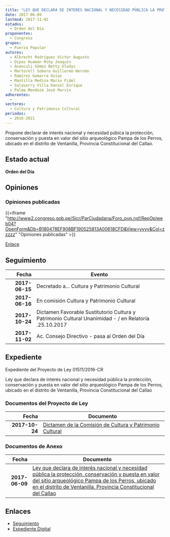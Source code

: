 ```yaml
---
title: "LEY QUE DECLARA DE INTERÉS NACIONAL Y NECESIDAD PÚBLICA LA PROTECCIÓN, CONSERVACIÓN Y PUESTA EN VALOR DEL SITIO ARQUEOLÓGICO PAMPA DE LOS PERROS, UBICADO EN EL DISTRITO DE VENTANILLA, PROVINCIA CONSTITUCIONAL DEL CALLAO"
date: 2017-06-09
lastmod: 2017-11-02
estados: 
  - Orden del Día
proponentes: 
  - Congreso
grupos: 
  - Fuerza Popular
autores: 
  - Albrecht Rodríguez Víctor Augusto
  - Dipas Huamán Miky Joaquín
  - Ananculi Gómez Betty Gladys
  - Martorell Sobero Guillermo Hernán
  - Ramírez Gamarra Osías
  - Mantilla Medina Mario Fidel
  - Salaverry Villa Daniel Enrique
  - Palma Mendoza José Marvín
adherentes: 
  - 
sectores: 
  - Cultura y Patrimonio Cultural
periodos: 
  - 2016-2021
---
```


Propone declarar de interés nacional y necesidad púbica la protección, conservación y puesta en valor del sitio arqueológico Pampa de los Perros, ubicado en el distrito de Ventanilla, Provincia Constitucional del Callao.


## Estado actual

**Orden del Día**

## Opiniones

### Opiniones publicadas

{{<iframe "http://www2.congreso.gob.pe/Sicr/ParCiudadana/Foro_pvp.nsf/RepOpiweb04?OpenForm&Db=B180478EF908BF190525813A00618CFD&View=yyyy&Col=zzzzz" "Opiniones publicadas" >}}

[Enlace](http://www2.congreso.gob.pe/Sicr/ParCiudadana/Foro_pvp.nsf/RepOpiweb04?OpenForm&Db=B180478EF908BF190525813A00618CFD&View=yyyy&Col=zzzzz)

## Seguimiento

| Fecha | Evento |
|------:|--------|
| **2017-06-15** | Decretado a... Cultura y Patrimonio Cultural|
| **2017-06-16** | En comisión Cultura y Patrimonio Cultural|
| **2017-10-24** | Dictamen Favorable Sustitutorio Cultura y Patrimonio Cultural Unanimidad - / en Relatoría .25.10.2017|
| **2017-11-02** | Ac. Consejo Directivo - pasa al Orden del Día|


## Expediente

Expediente del Proyecto de Ley 01511/2016-CR

Ley que declara de interés nacional y necesidad pública la protección, conservación y puesta en valor del sitio arqueológico Pampa de los Perros, ubicado en el distrito de Ventanilla, Provincia Constitucional del Callao


### Documentos del Proyecto de Ley

| Fecha | Documento |
|------:|--------|
| **2017-10-24** | [Dictamen de la Comisión de Cultura y Patrimonio Cultural](http://www.leyes.congreso.gob.pe/Documentos/2016_2021/Dictamenes/Proyectos_de_Ley/01511DC05MAY20171024.pdf) |

### Documentos de Anexo

| Fecha | Documento |
|------:|--------|
| **2017-06-09** | [Ley que declara de interés nacional y necesidad pública la protección, conservación y puesta en valor del sitio arqueológico Pampa de los Perros, ubicado en el distrito de Ventanilla, Provincia Constitucional del Callao](http://www.leyes.congreso.gob.pe/Documentos/2016_2021/Proyectos_de_Ley_y_de_Resoluciones_Legislativas/PL0151120170609..PDF) |

## Enlaces 

- [Seguimiento](http://www2.congreso.gob.pe/Sicr/TraDocEstProc/CLProLey2016.nsf/f7fff46988ca05b1052578e100829cc7/a6507d928518b7640525813b0000cc64?OpenDocument)
- [Expediente Digital](http://www2.congreso.gob.pehttp://www2.congreso.gob.pe/Sicr/TraDocEstProc/CLProLey2016.nsf/f7fff46988ca05b1052578e100829cc7/a6507d928518b7640525813b0000cc64?OpenDocument&Click=05257FB7005EB655.eb71d0cf91d8294e05256cdf006b5706/$Body/0.1C6C)
